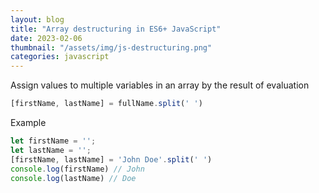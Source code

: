 ```yaml
---
layout: blog
title: "Array destructuring in ES6+ JavaScript"
date: 2023-02-06
thumbnail: "/assets/img/js-destructuring.png"
categories: javascript
---
```

Assign values to multiple variables in an array by the result of evaluation

```js
[firstName, lastName] = fullName.split(' ')
```

Example
```js
let firstName = '';
let lastName = '';
[firstName, lastName] = 'John Doe'.split(' ')
console.log(firstName) // John
console.log(lastName) // Doe
```